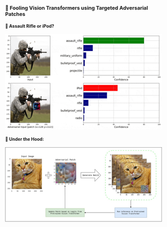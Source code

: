### :robot: Fooling Vision Transformers using Targeted Adversarial Patches

#### :thinking:	Assault Rifle or iPod? 
<img src=/media/faster-compressed-sliding-patch-assault-rifle.gif width=800>

#### :wrench:	Under the Hood:
<img src=/media/fool-transformers.jpg width=900>
